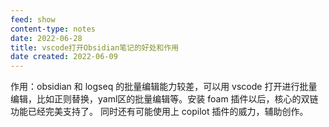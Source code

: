 ```yaml
---
feed: show
content-type: notes
date: 2022-06-28
title: vscode打开Obsidian笔记的好处和作用
date created: 2022-06-09
---
```

作用：obsidian 和 logseq 的批量编辑能力较差，可以用 vscode 打开进行批量编辑，比如正则替换，yaml区的批量编辑等。安装 foam 插件以后，核心的双链功能已经完美支持了。
同时还有可能使用上 copilot 插件的威力，辅助创作。
